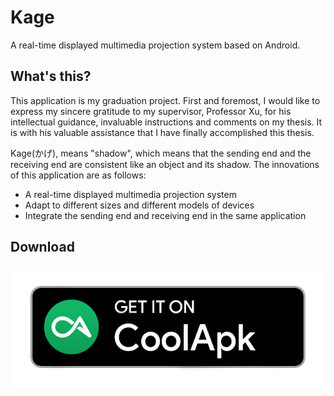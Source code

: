 # Kage
A real-time displayed multimedia projection system based on Android.

## What's this?
This application is my graduation project. First and foremost, I would like to express my sincere gratitude to my supervisor, Professor Xu, for his intellectual guidance, invaluable instructions and comments on my thesis. It is with his valuable assistance that I have finally accomplished this thesis.

Kage(かげ), means "shadow", which means that the sending end and the receiving end are consistent like an object and its shadow. The innovations of this application are as follows:

- A real-time displayed multimedia projection system
- Adapt to different sizes and different models of devices
- Integrate the sending end and receiving end in the same application

## Download
[![CoolApk](/source/coolapk-badge.png)](https://www.coolapk.com/apk/com.absinthe.kage)